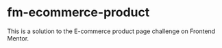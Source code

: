 # fm-ecommerce-product
This is a solution to the E-commerce product page challenge on Frontend Mentor.
